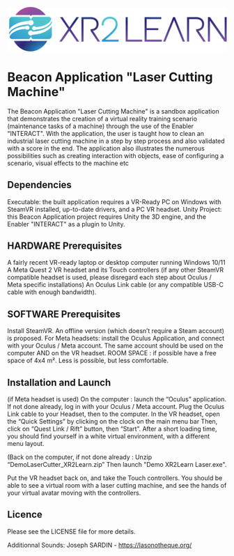 ![XR2Learn](https://github.com/XR2Learn/.github/blob/main/images/XR2Learn%20logo.png)

# Beacon Application "Laser Cutting Machine"

The Beacon Application "Laser Cutting Machine" is a sandbox application that demonstrates the creation of a virtual reality training scenario (maintenance tasks of a machine) through the use of the Enabler "INTERACT". With the application, the user is taught how to clean an industrial laser cutting machine in a step by step process and also validated with a score in the end. The application also illustrates the numerous possibilities such as creating interaction with objects, ease of configuring a scenario, visual effects to the machine etc 

## Dependencies

Executable: the built application requires a VR-Ready PC on Windows with SteamVR installed, up-to-date drivers, and a PC VR headset.
Unity Project: this Beacon Application project requires Unity the 3D engine, and the Enabler "INTERACT" as a plugin to Unity.

## HARDWARE Prerequisites
A fairly recent VR-ready laptop or desktop computer running Windows 10/11
A Meta Quest 2 VR headset and its Touch controllers
(if any other SteamVR compatible headset is used, please disregard each step about Oculus / Meta specific installations)
An Oculus Link cable (or any compatible USB-C cable with enough bandwidth).

## SOFTWARE Prerequisites
Install SteamVR. An offline version (which doesn’t require a Steam account) is proposed.
For Meta headsets: install the Oculus Application, and connect with your Oculus / Meta account. The same account should be used on the computer AND on the VR headset.
ROOM SPACE : if possible have a free space of 4x4 m². Less is possible, but less comfortable.

## Installation and Launch

(if Meta headset is used) On the computer : launch the “Oculus” application. If not done already, log in with your Oculus / Meta account.
Plug the Oculus Link cable to your Headset, then to the computer.
In the VR headset, open the “Quick Settings” by clicking on the clock on the main menu bar
Then, click on “Quest Link / Rift” button, then “Start”. After a short loading time, you should find yourself in a white virtual environment, with a different menu layout.

(Back on the computer, if not done already : Unzip “DemoLaserCutter_XR2Learn.zip”
Then launch "Demo XR2Learn Laser.exe".

Put the VR headset back on, and take the Touch controllers. You should be able to see a virtual room with a laser cutting machine, and see the hands of your virtual avatar moving with the controllers.


## Licence 

Please see the LICENSE file for more details.

Additionnal Sounds: Joseph SARDIN - https://lasonotheque.org/

